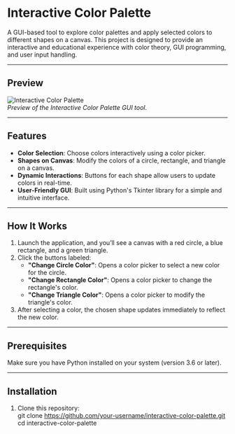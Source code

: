 # Interactive Color Palette  

A GUI-based tool to explore color palettes and apply selected colors to different shapes on a canvas. This project is designed to provide an interactive and educational experience with color theory, GUI programming, and user input handling.

---

## Preview  

![Interactive Color Palette](https://via.placeholder.com/600x400.png?text=Interactive+Color+Palette+Preview)  
*Preview of the Interactive Color Palette GUI tool.*  

---

## Features  

- **Color Selection**: Choose colors interactively using a color picker.  
- **Shapes on Canvas**: Modify the colors of a circle, rectangle, and triangle on a canvas.  
- **Dynamic Interactions**: Buttons for each shape allow users to update colors in real-time.  
- **User-Friendly GUI**: Built using Python's Tkinter library for a simple and intuitive interface.  

---

## How It Works  

1. Launch the application, and you’ll see a canvas with a red circle, a blue rectangle, and a green triangle.  
2. Click the buttons labeled:
   - **"Change Circle Color"**: Opens a color picker to select a new color for the circle.  
   - **"Change Rectangle Color"**: Opens a color picker to change the rectangle's color.  
   - **"Change Triangle Color"**: Opens a color picker to modify the triangle's color.  
3. After selecting a color, the chosen shape updates immediately to reflect the new color.  

---

## Prerequisites  

Make sure you have Python installed on your system (version 3.6 or later).  

---

## Installation  

1. Clone this repository:  
   git clone https://github.com/your-username/interactive-color-palette.git
   cd interactive-color-palette
